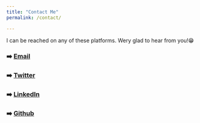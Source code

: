 ```yaml
---
title: "Contact Me"
permalink: /contact/

---
```


I can be reached on any of these platforms. Wery glad to hear from you!😁

### ➡️ [Email](khaulat.ayo@gmail.com)

### ➡️ [Twitter](https://twitter.com/khaulat_ayo)

### ➡️ [LinkedIn](https://www.linkedin.com/in/khaulat/)

### ➡️ [Github](https://github.com/Khaulat)
